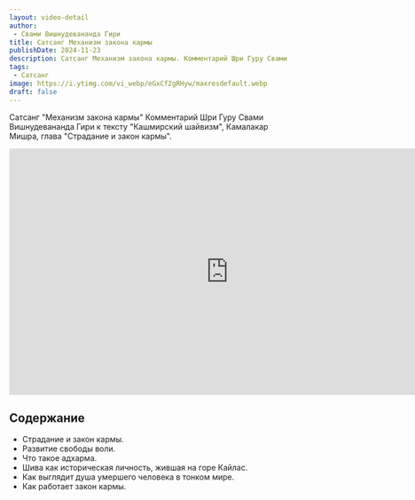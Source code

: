 ```yaml
---
layout: video-detail
author:
 - Свами Вишнудевананда Гири
title: Сатсанг Механизм закона кармы
publishDate: 2024-11-23
description: Сатсанг Механизм закона кармы. Комментарий Шри Гуру Свами Вишнудевананда Гири к тексту "Кашмирский шайвизм", Камалакар Мишра, глава "Страдание и закон кармы".
tags: 
 - Сатсанг
image: https://i.ytimg.com/vi_webp/eGxCf2gRHyw/maxresdefault.webp
draft: false
---
```


 Сатсанг "Механизм закона кармы"
Комментарий Шри Гуру Свами Вишнудевананда Гири к тексту "Кашмирский шайвизм", Камалакар Мишра, глава "Страдание и закон кармы".

<iframe width="790" height="444" src="https://www.youtube.com/embed/eGxCf2gRHyw" frameborder="0" allowfullscreen=""></iframe> 

## Содержание

- Страдание и закон кармы.
- Развитие свободы воли.
- Что такое адхарма.
- Шива как историческая личность, жившая на горе Кайлас.
- Как выглядит душа умершего человека в тонком мире.
- Как работает закон кармы.
